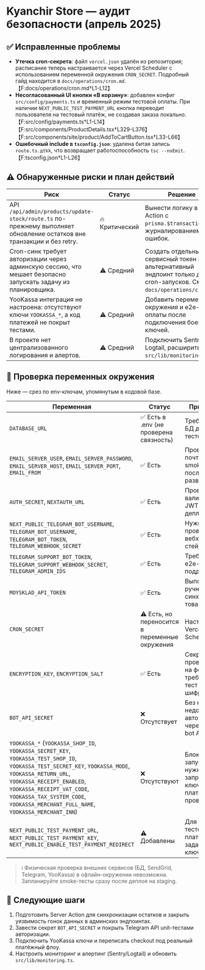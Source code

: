 # Kyanchir Store — аудит безопасности (апрель 2025)

## ✅ Исправленные проблемы
- **Утечка cron-секрета**: файл `vercel.json` удалён из репозитория; расписание теперь настраивается через Vercel Scheduler с использованием переменной окружения `CRON_SECRET`. Подробный гайд находится в `docs/operations/cron.md`.【F:docs/operations/cron.md†L1-L12】
- **Несогласованный UI кнопки «В корзину»**: добавлен конфиг `src/config/payments.ts` и временный режим тестовой оплаты. При наличии `NEXT_PUBLIC_TEST_PAYMENT_URL` кнопка переводит пользователя на тестовый платёж, не создавая заказа локально.【F:src/config/payments.ts†L1-L14】【F:src/components/ProductDetails.tsx†L329-L376】【F:src/components/site/product/AddToCartButton.tsx†L33-L66】
- **Ошибочный include в `tsconfig.json`**: удалена битая запись `route.ts.дtkk`, что возвращает работоспособность `tsc --noEmit`.【F:tsconfig.json†L1-L26】

## ⚠️ Обнаруженные риски и план действий
| Риск | Статус | Решение |
| --- | --- | --- |
| API `/api/admin/products/update-stock/route.ts` по-прежнему выполняет обновление остатков вне транзакции и без retry. | 🔥 Критический | Вынести логику в Server Action с `prisma.$transaction` и журналированием ошибок. |
| Cron-синк требует авторизации через админскую сессию, что мешает безопасно запускать задачу из планировщика. | ⚠️ Средний | Создать отдельный сервисный токен и альтернативный эндпоинт только для cron-запусков. См. `docs/operations/cron.md`. |
| YooKassa интеграция не настроена: отсутствуют ключи `YOOKASSA_*`, а код платежей не покрыт тестами. | ⚠️ Средний | Добавить переменные окружения и e2e-тест оплаты после подключения боевых ключей. |
| В проекте нет централизованного логирования и алертов. | ⚠️ Средний | Подключить Sentry или Logtail, расширить `src/lib/monitoring.ts`. |

## 🔑 Проверка переменных окружения
Ниже — срез по env-ключам, упомянутым в кодовой базе.

| Переменная | Статус | Примечание |
| --- | --- | --- |
| `DATABASE_URL` | ✅ Есть в .env (не проверена связность) | Требует живой БД для smoke-тестов. |
| `EMAIL_SERVER_USER`, `EMAIL_SERVER_PASSWORD`, `EMAIL_SERVER_HOST`, `EMAIL_SERVER_PORT`, `EMAIL_FROM` | ✅ Есть | Провести почтовый smoke-тест после развертывания. |
| `AUTH_SECRET`, `NEXTAUTH_URL` | ✅ Есть | Проверить валидность JWT после деплоя. |
| `NEXT_PUBLIC_TELEGRAM_BOT_USERNAME`, `TELEGRAM_BOT_USERNAME`, `TELEGRAM_BOT_TOKEN`, `TELEGRAM_WEBHOOK_SECRET` | ✅ Есть | Нужна проверка вебхука на стейджинге. |
| `TELEGRAM_SUPPORT_BOT_TOKEN`, `TELEGRAM_SUPPORT_WEBHOOK_SECRET`, `TELEGRAM_ADMIN_IDS` | ✅ Есть | Требуются e2e-тесты бота поддержки. |
| `MOYSKLAD_API_TOKEN` | ✅ Есть | Выполнить ручной тест синхронизации товаров. |
| `CRON_SECRET` | ⚠️ Есть, но переносится в переменные окружения | Настроить в Vercel Scheduler. |
| `ENCRYPTION_KEY`, `ENCRYPTION_SALT` | ✅ Есть | Секреты не проверялись на формат, требуется unit-тест шифрования. |
| `BOT_API_SECRET` | ❌ Отсутствует | Без него недоступна авторизация через Telegram bot API. |
| `YOOKASSA_*` (`YOOKASSA_SHOP_ID`, `YOOKASSA_SECRET_KEY`, `YOOKASSA_TEST_SHOP_ID`, `YOOKASSA_TEST_SECRET_KEY`, `YOOKASSA_MODE`, `YOOKASSA_RETURN_URL`, `YOOKASSA_RECEIPT_ENABLED`, `YOOKASSA_RECEIPT_VAT_CODE`, `YOOKASSA_TAX_SYSTEM_CODE`, `YOOKASSA_MERCHANT_FULL_NAME`, `YOOKASSA_MERCHANT_INN`) | ❌ Отсутствуют | Блокируют запуск оплаты; нужно запросить ключи у платёжного провайдера. |
| `NEXT_PUBLIC_TEST_PAYMENT_URL`, `NEXT_PUBLIC_TEST_PAYMENT_KEY`, `NEXT_PUBLIC_ENABLE_TEST_PAYMENT_REDIRECT` | ⚠️ Добавлены | Для активации тестового платежа задайте URL и ключ в .env. |

> ℹ️ Физическая проверка внешних сервисов (БД, SendGrid, Telegram, YooKassa) в офлайн-окружении невозможна. Запланируйте smoke-тесты сразу после деплоя на staging.

## 📌 Следующие шаги
1. Подготовить Server Action для синхронизации остатков и закрыть уязвимость гонок данных в админских эндпоинтах.
2. Завести секрет `BOT_API_SECRET` и покрыть Telegram API unit-тестами авторизации.
3. Подключить YooKassa ключи и переписать checkout под реальный платёжный флоу.
4. Настроить мониторинг и алертинг (Sentry/Logtail) и обновить `src/lib/monitoring.ts`.
